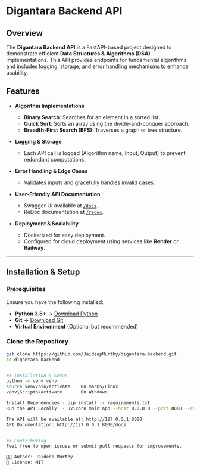 # Digantara Backend API  

## Overview  
The **Digantara Backend API** is a FastAPI-based project designed to demonstrate efficient **Data Structures & Algorithms (DSA)** implementations. This API provides endpoints for fundamental algorithms and includes logging, storage, and error handling mechanisms to enhance usability.  

## Features  
- **Algorithm Implementations**  
  - **Binary Search**: Searches for an element in a sorted list.  
  - **Quick Sort**: Sorts an array using the divide-and-conquer approach.  
  - **Breadth-First Search (BFS)**: Traverses a graph or tree structure.  

- **Logging & Storage**  
  - Each API call is logged (Algorithm name, Input, Output) to prevent redundant computations.  

- **Error Handling & Edge Cases**  
  - Validates inputs and gracefully handles invalid cases.  

- **User-Friendly API Documentation**  
  - Swagger UI available at [`/docs`](http://127.0.0.1:8000/docs).  
  - ReDoc documentation at [`/redoc`](http://127.0.0.1:8000/redoc).  

- **Deployment & Scalability**  
  - Dockerized for easy deployment.  
  - Configured for cloud deployment using services like **Render** or **Railway**.  

---

## Installation & Setup  

### Prerequisites  
Ensure you have the following installed:  
- **Python 3.8+** → [Download Python](https://www.python.org/downloads/)  
- **Git** → [Download Git](https://git-scm.com/downloads)  
- **Virtual Environment** (Optional but recommended)  

### Clone the Repository  
```sh
git clone https://github.com/JaideepMurthy/digantara-backend.git
cd digantara-backend


## Installation & Setup
python -m venv venv
source venv/bin/activate    On macOS/Linux
venv\Scripts\activate       On Windows

Install Dependencies - pip install -r requirements.txt
Run the API Locally  - uvicorn main:app --host 0.0.0.0 --port 8000 --reload

The API will be available at: http://127.0.0.1:8000
API Documentation: http://127.0.0.1:8000/docs


## Contributing
Feel free to open issues or submit pull requests for improvements.

👨‍💻 Author: Jaideep Murthy
📅 License: MIT
